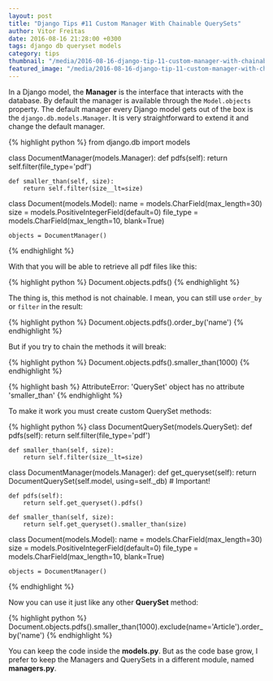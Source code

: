 ```yaml
---
layout: post
title: "Django Tips #11 Custom Manager With Chainable QuerySets"
author: Vitor Freitas
date: 2016-08-16 21:28:00 +0300
tags: django db queryset models
category: tips
thumbnail: "/media/2016-08-16-django-tip-11-custom-manager-with-chainable-querysets/featured.jpg"
featured_image: "/media/2016-08-16-django-tip-11-custom-manager-with-chainable-querysets/featured.jpg"
---
```


In a Django model, the **Manager** is the interface that interacts with the database. By default the manager is
available through the `Model.objects` property. The default manager every Django model gets out of the box is the
`django.db.models.Manager`. It is very straightforward to extend it and change the default manager.

{% highlight python %}
from django.db import models

class DocumentManager(models.Manager):
    def pdfs(self):
        return self.filter(file_type='pdf')

    def smaller_than(self, size):
        return self.filter(size__lt=size)

class Document(models.Model):
    name = models.CharField(max_length=30)
    size = models.PositiveIntegerField(default=0)
    file_type = models.CharField(max_length=10, blank=True)

    objects = DocumentManager()
{% endhighlight %}

With that you will be able to retrieve all pdf files like this:

{% highlight python %}
Document.objects.pdfs()
{% endhighlight %}

The thing is, this method is not chainable. I mean, you can still use `order_by` or `filter` in the result:

{% highlight python %}
Document.objects.pdfs().order_by('name')
{% endhighlight %}

But if you try to chain the methods it will break:

{% highlight python %}
Document.objects.pdfs().smaller_than(1000)
{% endhighlight %}

{% highlight bash %}
AttributeError: 'QuerySet' object has no attribute 'smaller_than'
{% endhighlight %}

To make it work you must create custom QuerySet methods:

{% highlight python %}
class DocumentQuerySet(models.QuerySet):
    def pdfs(self):
        return self.filter(file_type='pdf')

    def smaller_than(self, size):
        return self.filter(size__lt=size)

class DocumentManager(models.Manager):
    def get_queryset(self):
        return DocumentQuerySet(self.model, using=self._db)  # Important!

    def pdfs(self):
        return self.get_queryset().pdfs()

    def smaller_than(self, size):
        return self.get_queryset().smaller_than(size)

class Document(models.Model):
    name = models.CharField(max_length=30)
    size = models.PositiveIntegerField(default=0)
    file_type = models.CharField(max_length=10, blank=True)

    objects = DocumentManager()
{% endhighlight %}

Now you can use it just like any other **QuerySet** method:

{% highlight python %}
Document.objects.pdfs().smaller_than(1000).exclude(name='Article').order_by('name')
{% endhighlight %}

You can keep the code inside the **models.py**. But as the code base grow, I prefer to keep the Managers and QuerySets
in a different module, named **managers.py**.